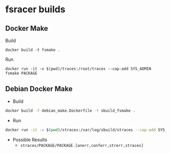 fsracer builds
==============================

Docker Make
-----------

Build

```
docker build -t fsmake .
```

Run

```
docker run -it -v $(pwd)/traces:/root/traces --cap-add SYS_ADMIN fsmake PACKAGE
```

Debian Docker Make
------------------

* Build

```bash
docker build -f debian_make.Dockerfile -t sbuild_fsmake .
```

* Run

```bash
docker run -it -v $(pwd)/straces:/var/log/sbuild/straces --cap-add SYS_ADMIN sbuild_fsmake PACKAGE
```

* Possible Results
    - `straces/PACKAGE/PACKAGE.[anerr,conferr,strerr,straces]`
